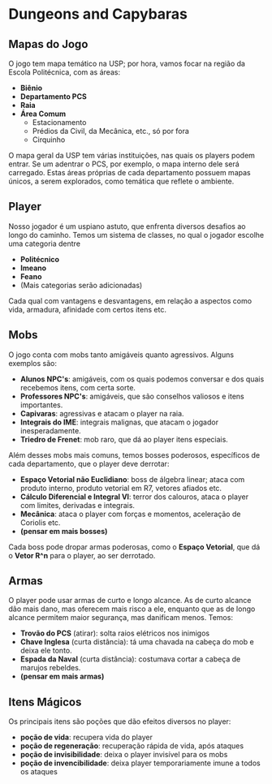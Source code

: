 # Dungeons and Capybaras

## Mapas do Jogo
O jogo tem mapa temático na USP; por hora, vamos focar na região da Escola Politécnica, com as áreas:
- **Biênio**
- **Departamento PCS**
- **Raia**
- **Área Comum**
    - Estacionamento
    - Prédios da Civil, da Mecânica, etc., só por fora
    - Cirquinho

O mapa geral da USP tem várias instituições, nas quais os players podem entrar. Se um adentrar o PCS, por exemplo, o mapa interno dele será carregado. Estas áreas próprias de cada departamento possuem mapas únicos, a serem explorados, como temática que reflete o ambiente.

## Player
Nosso jogador é um uspiano astuto, que enfrenta diversos desafios ao longo do caminho. Temos um sistema de classes, no qual o jogador escolhe uma categoria dentre
- **Politécnico**
- **Imeano**
- **Feano**
- (Mais categorias serão adicionadas)

Cada qual com vantagens e desvantagens, em relação a aspectos como vida, armadura, afinidade com certos itens etc.

## Mobs
O jogo conta com mobs tanto amigáveis quanto agressivos. Alguns exemplos são:
- **Alunos NPC's**: amigáveis, com os quais podemos conversar e dos quais recebemos itens, com certa sorte.
- **Professores NPC's**: amigáveis, que são conselhos valiosos e itens importantes.
- **Capivaras**: agressivas e atacam o player na raia.
- **Integrais do IME**: integrais malignas, que atacam o jogador inesperadamente.
- **Triedro de Frenet**: mob raro, que dá ao player itens especiais.

Além desses mobs mais comuns, temos bosses poderosos, específicos de cada departamento, que o player deve derrotar:
-  **Espaço Vetorial não Euclidiano**: boss de álgebra linear; ataca com produto interno, produto vetorial em R7, vetores afiados etc.
- **Cálculo Diferencial e Integral VI**: terror dos calouros, ataca o player com limites, derivadas e integrais.
- **Mecânica**: ataca o player com forças e momentos, aceleração de Coriolis etc.
- **(pensar em mais bosses)**

Cada boss pode dropar armas poderosas, como o **Espaço Vetorial**, que dá o **Vetor R^n** para o player, ao ser derrotado.

## Armas
O player pode usar armas de curto e longo alcance. As de curto alcance dão mais dano, mas oferecem mais risco a ele, enquanto que as de longo alcance permitem maior segurança, mas danificam menos. Temos:
- **Trovão do PCS** (atirar): solta raios elétricos nos inimigos
- **Chave Inglesa** (curta distância): tá uma chavada na cabeça do mob e deixa ele tonto.
- **Espada da Naval** (curta distância): costumava cortar a cabeça de marujos rebeldes.
- **(pensar em mais armas)**

## Itens Mágicos
Os principais itens são poções que dão efeitos diversos no player:
- **poção de vida**: recupera vida do player
- **poção de regeneração**: recuperação rápida de vida, após ataques
- **poção de invisibilidade**: deixa o player invisível para os mobs
- **poção de invencibilidade**: deixa player temporariamente imune a todos os ataques